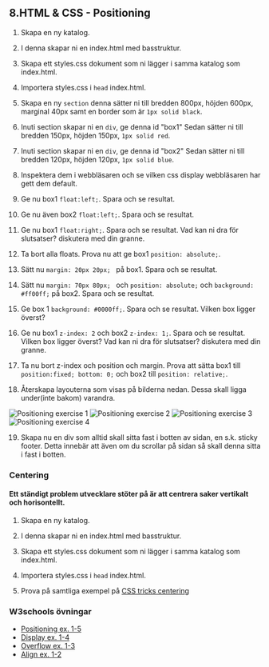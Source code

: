 ## 8.HTML & CSS - Positioning

1. Skapa en ny katalog.

1. I denna skapar ni en index.html med basstruktur.

1. Skapa ett styles.css dokument som ni lägger i samma katalog som index.html.

1. Importera styles.css i ```head``` index.html.

1. Skapa en ny ```section``` denna sätter ni till bredden 800px, höjden 600px, marginal 40px samt en border som är ```1px solid black```.

1. Inuti section skapar ni en ```div```, ge denna id "box1" Sedan sätter ni till bredden 150px, höjden 150px, ```1px solid red```.

1. Inuti section skapar ni en ```div```, ge denna id "box2" Sedan sätter ni till bredden 120px, höjden 120px, ```1px solid blue```.

1. Inspektera dem i webbläsaren och se vilken css display webbläsaren har gett dem default.

1. Ge nu box1 ```float:left;```. Spara och se resultat.

1. Ge nu även box2 ```float:left;```. Spara och se resultat.

1. Ge nu box1 ```float:right;```. Spara och se resultat. Vad kan ni dra för slutsatser? diskutera med din granne.

1. Ta bort alla floats. Prova nu att ge box1 ```position: absolute;```.

1. Sätt nu ```margin: 20px 20px; ``` på box1. Spara och se resultat.

1. Sätt nu ```margin: 70px 80px; ``` och ```position: absolute;``` och ```background: #ff00ff;``` på box2. Spara och se resultat.

1. Ge box 1 ```background: #0000ff;```. Spara och se resultat. Vilken box ligger överst?

1. Ge nu box1 ```z-index: 2``` och box2 ```z-index: 1;```. Spara och se resultat. Vilken box ligger överst? Vad kan ni dra för slutsatser? diskutera med din granne.

1. Ta nu bort z-index och position och margin. Prova att sätta box1 till ```position:fixed; bottom: 0;``` och box2 till ```position: relative;```.

1. Återskapa layouterna som visas på bilderna nedan. Dessa skall ligga under(inte bakom) varandra.

![Positioning exercise 1](new/new-structure/new-structure/media/exercises-images/position1.png "Positioning exercise 1")
![Positioning exercise 2](new/new-structure/new-structure/media/exercises-images/position2.png "Positioning exercise 2")
![Positioning exercise 3](new/new-structure/new-structure/media/exercises-images/position3.png "Positioning exercise 3")
![Positioning exercise 4](new/new-structure/new-structure/media/exercises-images/position4.png "Positioning exercise 4")

19. Skapa nu en div som alltid skall sitta fast i botten av sidan, en s.k. sticky footer. Detta innebär att även om du scrollar på sidan så skall denna sitta i fast i botten.

### Centering
#### Ett ständigt problem utvecklare stöter på är att centrera saker vertikalt och horisontellt.

1. Skapa en ny katalog.

1. I denna skapar ni en index.html med basstruktur.

1. Skapa ett styles.css dokument som ni lägger i samma katalog som index.html.

1. Importera styles.css i ```head``` index.html.

1. Prova på samtliga exempel på <a href="https://css-tricks.com/centering-css-complete-guide/" target="_blank">CSS tricks centering</a>

### W3schools övningar
* <a href="https://www.w3schools.com/css/exercise.asp?filename=exercise_positioning1" target="_blank">Positioning ex. 1-5</a>
* <a href="https://www.w3schools.com/css/exercise.asp?filename=exercise_display_visibility1" target="_blank">Display ex. 1-4</a>
* <a href="https://www.w3schools.com/css/exercise.asp?filename=exercise_overflow1" target="_blank">Overflow ex. 1-3</a>
* <a href="https://www.w3schools.com/css/exercise.asp?filename=exercise_align1" target="_blank">Align ex. 1-2</a>
